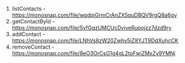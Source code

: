 1. listContacts - https://monosnap.com/file/wqdpiGrmCrAnZX5quDBQV9rgQ8a6qy
2. getContactById - https://monosnap.com/file/5vfGqzUMCUcDvjveRupojzz7dzd9ry
3. addContact - https://monosnap.com/file/LNhVs8zW20Zwhv5iZ8YJT9DdXuhcCK
4. removeContact - https://monosnap.com/file/8eO3OrCsG1g4gL2toFwiZMxZy9YMNj
